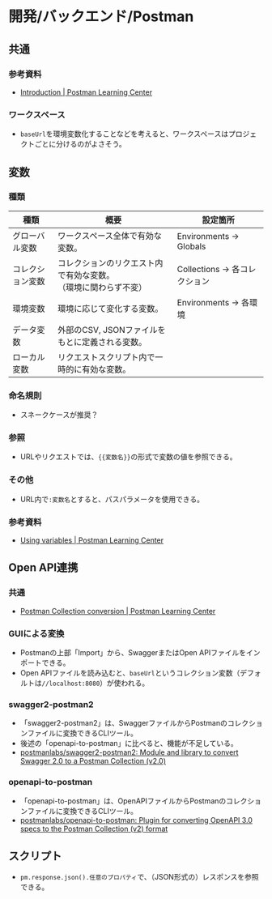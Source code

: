 # 開発/バックエンド/Postman

## 共通

### 参考資料

- [Introduction | Postman Learning Center](https://learning.postman.com/docs/getting-started/introduction/)

### ワークスペース

- `baseUrl`を環境変数化することなどを考えると、ワークスペースはプロジェクトごとに分けるのがよさそう。

## 変数

### 種類

| 種類             | 概要                                                         | 設定箇所                     |
| ---------------- | ------------------------------------------------------------ | ---------------------------- |
| グローバル変数   | ワークスペース全体で有効な変数。                             | Environments → Globals       |
| コレクション変数 | コレクションのリクエスト内で有効な変数。<br />（環境に関わらず不変） | Collections → 各コレクション |
| 環境変数         | 環境に応じて変化する変数。                                   | Environments → 各環境        |
| データ変数       | 外部のCSV, JSONファイルをもとに定義される変数。              |                              |
| ローカル変数     | リクエストスクリプト内で一時的に有効な変数。                 |                              |

### 命名規則

- スネークケースが推奨？

### 参照

- URLやリクエストでは、`{{変数名}}`の形式で変数の値を参照できる。

### その他

- URL内で`:変数名`とすると、パスパラメータを使用できる。

### 参考資料

- [Using variables | Postman Learning Center](https://learning.postman.com/docs/sending-requests/variables/)

## Open API連携

### 共通

- [Postman Collection conversion | Postman Learning Center](https://learning.postman.com/docs/developer/collection-conversion/)

### GUIによる変換

- Postmanの上部「Import」から、SwaggerまたはOpen APIファイルをインポートできる。
- Open APIファイルを読み込むと、`baseUrl`というコレクション変数（デフォルトは`//localhost:8080`）が使われる。

### swagger2-postman2

- 「swagger2-postman2」は、SwaggerファイルからPostmanのコレクションファイルに変換できるCLIツール。
- 後述の「openapi-to-postman」に比べると、機能が不足している。
- [postmanlabs/swagger2-postman2: Module and library to convert Swagger 2.0 to a Postman Collection (v2.0)](https://github.com/postmanlabs/swagger2-postman2)

### openapi-to-postman

- 「openapi-to-postman」は、OpenAPIファイルからPostmanのコレクションファイルに変換できるCLIツール。
- [postmanlabs/openapi-to-postman: Plugin for converting OpenAPI 3.0 specs to the Postman Collection (v2) format](https://github.com/postmanlabs/openapi-to-postman)

## スクリプト

- `pm.response.json().任意のプロパティ`で、（JSON形式の）レスポンスを参照できる。
